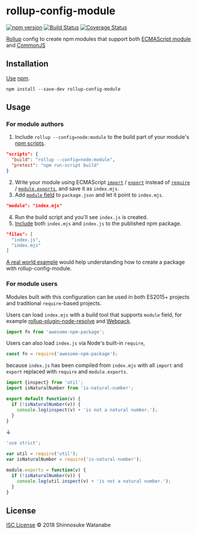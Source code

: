 # rollup-config-module

[![npm version](https://img.shields.io/npm/v/rollup-config-module.svg)](https://www.npmjs.com/package/rollup-config-module)
[![Build Status](https://travis-ci.org/shinnn/rollup-config-module.svg?branch=master)](https://travis-ci.org/shinnn/rollup-config-module)
[![Coverage Status](https://img.shields.io/coveralls/shinnn/rollup-config-module.svg)](https://coveralls.io/github/shinnn/rollup-config-module)

[Rollup](https://github.com/rollup/rollup) config to create npm modules that support both [ECMAScript module](http://www.2ality.com/2014/09/es6-modules-final.html) and [CommonJS](http://www.commonjs.org/)

## Installation

[Use](https://docs.npmjs.com/cli/install) [npm](https://docs.npmjs.com/getting-started/what-is-npm).

```
npm install --save-dev rollup-config-module
```

## Usage

### For module authors

1. Include `rollup --config=node:module` to the build part of your module's [npm scripts](https://docs.npmjs.com/misc/scripts).

  ```json
  "scripts": {
    "build": "rollup --config=node:module",
    "pretest": "npm run-script build"
  }
  ```
2. Write your module using ECMAScript [`import`](https://developer.mozilla.org/docs/Web/JavaScript/Reference/Statements/import) / [`export`](https://developer.mozilla.org/docs/Web/JavaScript/Reference/Statements/export) instead of [`require`](https://nodejs.org/api/globals.html#globals_require) / [`module.exports`](https://nodejs.org/api/modules.html#modules_module_exports), and save it as `index.mjs`.
3. Add [`module` field](https://github.com/dherman/defense-of-dot-js/blob/master/proposal.md#typical-usage) to `package.json` and let it point to `index.mjs`.

  ```json
  "module": "index.mjs"
  ```
4. Run the build script and you'll see `index.js` is created.
5. [Include](https://docs.npmjs.com/files/package.json#files) both `index.mjs` and `index.js` to the published npm package.

  ```json
  "files": [
    "index.js",
    "index.mjs"
  ]
  ```

[A real world example](https://github.com/shinnn/array-to-sentence) would help understanding how to create a package with rollup-config-module.

### For module users

Modules built with this configuration can be used in both ES2015+ projects and traditional `require`-based projects.

Users can load `index.mjs` with a build tool that supports `module` field, for example [rollup-plugin-node-resolve](https://github.com/rollup/rollup-plugin-node-resolve) and [Webpack](https://webpack.js.org/configuration/resolve/#resolve-mainfields).

```javascript
import fn from 'awesome-npm-package';
```

Users can also load `index.js` via Node's built-in `require`,

```javascript
const fn = require('awesome-npm-package');
```

because `index.js` has been compiled from `index.mjs` with all `import` and `export` replaced with `require` and `module.exports`.

```javascript
import {inspect} from 'util';
import isNaturalNumber from 'is-natural-number';

export default function(v) {
  if (!isNaturalNumber(v)) {
    console.log(inspect(v) + 'is not a natural number.');
  }
}
```
↓

```javascript
'use strict';

var util = require('util');
var isNaturalNumber = require('is-natural-number');

module.exports = function(v) {
  if (!isNaturalNumber(v)) {
    console.log(util.inspect(v) + 'is not a natural number.');
  }
}
```

## License

[ISC License](./LICENSE) © 2018 Shinnosuke Watanabe
